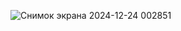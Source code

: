 ![Снимок экрана 2024-12-24 002851](https://github.com/user-attachments/assets/6b648c9c-a20f-41f1-b47a-0acef5f52658)
